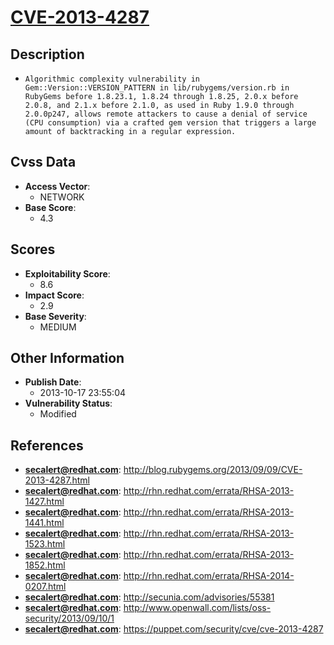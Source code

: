 
# [CVE-2013-4287](https://cve.mitre.org/cgi-bin/cvename.cgi?name=CVE-2013-4287)

## Description

- `Algorithmic complexity vulnerability in Gem::Version::VERSION_PATTERN in lib/rubygems/version.rb in RubyGems before 1.8.23.1, 1.8.24 through 1.8.25, 2.0.x before 2.0.8, and 2.1.x before 2.1.0, as used in Ruby 1.9.0 through 2.0.0p247, allows remote attackers to cause a denial of service (CPU consumption) via a crafted gem version that triggers a large amount of backtracking in a regular expression.`

## Cvss Data

- **Access Vector**:
  - NETWORK
- **Base Score**:
  - 4.3

## Scores

- **Exploitability Score**:
  - 8.6
- **Impact Score**:
  - 2.9
- **Base Severity**:
  - MEDIUM

## Other Information

- **Publish Date**:
  - 2013-10-17 23:55:04
- **Vulnerability Status**:
  - Modified

## References

- **secalert@redhat.com**: http://blog.rubygems.org/2013/09/09/CVE-2013-4287.html
- **secalert@redhat.com**: http://rhn.redhat.com/errata/RHSA-2013-1427.html
- **secalert@redhat.com**: http://rhn.redhat.com/errata/RHSA-2013-1441.html
- **secalert@redhat.com**: http://rhn.redhat.com/errata/RHSA-2013-1523.html
- **secalert@redhat.com**: http://rhn.redhat.com/errata/RHSA-2013-1852.html
- **secalert@redhat.com**: http://rhn.redhat.com/errata/RHSA-2014-0207.html
- **secalert@redhat.com**: http://secunia.com/advisories/55381
- **secalert@redhat.com**: http://www.openwall.com/lists/oss-security/2013/09/10/1
- **secalert@redhat.com**: https://puppet.com/security/cve/cve-2013-4287

